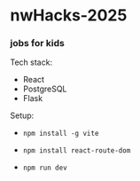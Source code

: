 # nwHacks-2025

### jobs for kids

Tech stack:
- React
- PostgreSQL
- Flask

Setup:

- `npm install -g vite`
- `npm install react-route-dom`

- `npm run dev`